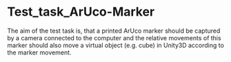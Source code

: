 # Test_task_ArUco-Marker
The aim of the test task is, that a printed ArUco marker should be captured by a camera connected to the computer and the relative movements of this marker should also move a virtual object (e.g. cube) in Unity3D according to the marker movement.
